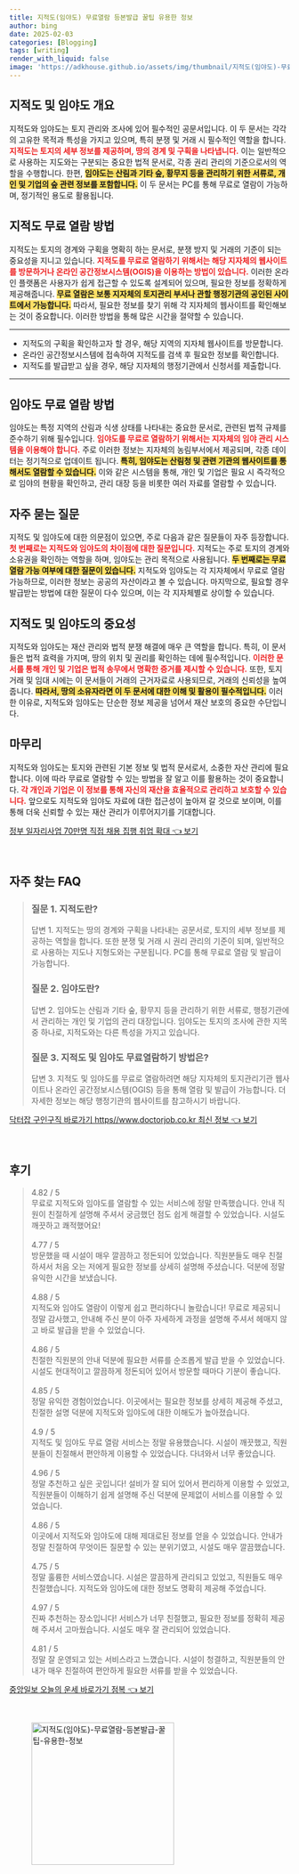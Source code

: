 ```yaml
---
title: 지적도(임야도) 무료열람 등본발급 꿀팁 유용한 정보
author: bing
date: 2025-02-03
categories: [Blogging]
tags: [writing]
render_with_liquid: false
image: 'https://adkhouse.github.io/assets/img/thumbnail/지적도(임야도)-무료열람-등본발급-꿀팁-유용한-정보.webp'
---
```



<h2 id='지적도 및 임야도 개요'>지적도 및 임야도 개요</h2>

<p>지적도와 임야도는 토지 관리와 조사에 있어 필수적인 공문서입니다. 이 두 문서는 각각의 고유한 목적과 특성을 가지고 있으며, 특히 분쟁 및 거래 시 필수적인 역할을 합니다. <b><span style="color: #ee2323;">지적도는 토지의 세부 정보를 제공하며, 땅의 경계 및 구획을 나타냅니다.</span></b> 이는 일반적으로 사용하는 지도와는 구분되는 중요한 법적 문서로, 각종 권리 관리의 기준으로서의 역할을 수행합니다. 한편, <b><span style="background-color: #ffe066;">임야도는 산림과 기타 숲, 황무지 등을 관리하기 위한 서류로, 개인 및 기업의 숲 관련 정보를 포함합니다.</span></b> 이 두 문서는 PC를 통해 무료로 열람이 가능하며, 정기적인 용도로 활용됩니다.</p>

<h2 id='지적도 무료 열람 방법'>지적도 무료 열람 방법</h2>

<p>지적도는 토지의 경계와 구획을 명확히 하는 문서로, 분쟁 방지 및 거래의 기준이 되는 중요성을 지니고 있습니다. <b><span style="color: #ee2323;">지적도를 무료로 열람하기 위해서는 해당 지자체의 웹사이트를 방문하거나 온라인 공간정보시스템(OGIS)을 이용하는 방법이 있습니다.</span></b> 이러한 온라인 플랫폼은 사용자가 쉽게 접근할 수 있도록 설계되어 있으며, 필요한 정보를 정확하게 제공해줍니다. <b><span style="background-color: #ffe066;">무료 열람은 보통 지자체의 토지관리 부서나 관할 행정기관의 공인된 사이트에서 가능합니다.</span></b> 따라서, 필요한 정보를 찾기 위해 각 지자체의 웹사이트를 확인해보는 것이 중요합니다. 이러한 방법을 통해 많은 시간을 절약할 수 있습니다.</p>

<hr />

<ul>
    <li>지적도의 구획을 확인하고자 할 경우, 해당 지역의 지자체 웹사이트를 방문합니다.</li>
    <li>온라인 공간정보시스템에 접속하여 지적도를 검색 후 필요한 정보를 확인합니다.</li>
    <li>지적도를 발급받고 싶을 경우, 해당 지자체의 행정기관에서 신청서를 제출합니다.</li>
</ul>

<hr />

<h2 id='임야도 무료 열람 방법'>임야도 무료 열람 방법</h2>

<p>임야도는 특정 지역의 산림과 식생 상태를 나타내는 중요한 문서로, 관련된 법적 규제를 준수하기 위해 필수입니다. <b><span style="color: #ee2323;">임야도를 무료로 열람하기 위해서는 지자체의 임야 관리 시스템을 이용해야 합니다.</span></b> 주로 이러한 정보는 지자체의 농림부서에서 제공되며, 각종 데이터는 정기적으로 업데이트 됩니다. <b><span style="background-color: #ffe066;">특히, 임야도는 산림청 및 관련 기관의 웹사이트를 통해서도 열람할 수 있습니다.</span></b> 이와 같은 시스템을 통해, 개인 및 기업은 필요 시 즉각적으로 임야의 현황을 확인하고, 관리 대장 등을 비롯한 여러 자료를 열람할 수 있습니다.</p>

<h2 id='자주 묻는 질문'>자주 묻는 질문</h2>

<p>지적도 및 임야도에 대한 의문점이 있으면, 주로 다음과 같은 질문들이 자주 등장합니다. <b><span style="color: #ee2323;">첫 번째로는 지적도와 임야도의 차이점에 대한 질문입니다.</span></b> 지적도는 주로 토지의 경계와 소유권을 확인하는 역할을 하며, 임야도는 관리 목적으로 사용됩니다. <b><span style="background-color: #ffe066;">두 번째로는 무료 열람 가능 여부에 대한 질문이 있습니다.</span></b> 지적도와 임야도는 각 지자체에서 무료로 열람 가능하므로, 이러한 정보는 공공의 자산이라고 볼 수 있습니다. 마지막으로, 필요할 경우 발급받는 방법에 대한 질문이 다수 있으며, 이는 각 지자체별로 상이할 수 있습니다.</p>

<h2 id='지적도 및 임야도의 중요성'>지적도 및 임야도의 중요성</h2>

<p>지적도와 임야도는 재산 관리와 법적 분쟁 해결에 매우 큰 역할을 합니다. 특히, 이 문서들은 법적 효력을 가지며, 땅의 위치 및 권리를 확인하는 데에 필수적입니다. <b><span style="color: #ee2323;">이러한 문서를 통해 개인 및 기업은 법적 송무에서 명확한 증거를 제시할 수 있습니다.</span></b> 또한, 토지 거래 및 임대 시에는 이 문서들이 거래의 근거자료로 사용되므로, 거래의 신뢰성을 높여줍니다. <b><span style="background-color: #ffe066;">따라서, 땅의 소유자라면 이 두 문서에 대한 이해 및 활용이 필수적입니다.</span></b> 이러한 이유로, 지적도와 임야도는 단순한 정보 제공을 넘어서 재산 보호의 중요한 수단입니다.</p>

<h2 id='마무리'>마무리</h2>

<p>지적도와 임야도는 토지와 관련된 기본 정보 및 법적 문서로서, 소중한 자산 관리에 필요합니다. 이에 따라 무료로 열람할 수 있는 방법을 잘 알고 이를 활용하는 것이 중요합니다. <b><span style="color: #ee2323;">각 개인과 기업은 이 정보를 통해 자신의 재산을 효율적으로 관리하고 보호할 수 있습니다.</span></b> 앞으로도 지적도와 임야도 자료에 대한 접근성이 높아져 갈 것으로 보이며, 이를 통해 더욱 신뢰할 수 있는 재산 관리가 이루어지기를 기대합니다.</p>


<p><a class="click-button" title="정부 일자리사업 70만명 직접 채용 집행 취업 확대" href="https://adkhouse.github.io/posts/%EC%A0%95%EB%B6%80-%EC%9D%BC%EC%9E%90%EB%A6%AC%EC%82%AC%EC%97%85-70%EB%A7%8C%EB%AA%85-%EC%A7%81%EC%A0%91-%EC%B1%84%EC%9A%A9-%EC%A7%91%ED%96%89-%EC%B7%A8%EC%97%85-%ED%99%95%EB%8C%80/" rel="dofollow">정부 일자리사업 70만명 직접 채용 집행 취업 확대 👈 보기</a></p><br>
<h2 id='자주_찾는_FAQ'>자주 찾는 FAQ</h2>
<div itemscope="" itemtype="https://schema.org/FAQPage"> 
<blockquote> 
<div itemscope="" itemprop="mainEntity" itemtype="https://schema.org/Question"> 
<h3 itemprop="name">질문 1. 지적도란?</h3> 
<div itemscope="" itemprop="acceptedAnswer" itemtype="https://schema.org/Answer"> 
<span itemprop="text"> 
<p>답변 1. 지적도는 땅의 경계와 구획을 나타내는 공문서로, 토지의 세부 정보를 제공하는 역할을 합니다. 또한 분쟁 및 거래 시 권리 관리의 기준이 되며, 일반적으로 사용하는 지도나 지형도와는 구분됩니다. PC를 통해 무료로 열람 및 발급이 가능합니다.</p> 
</span> 
</div> 
</div> 
<div itemscope="" itemprop="mainEntity" itemtype="https://schema.org/Question"> 
<h3 itemprop="name">질문 2. 임야도란?</h3> 
<div itemscope="" itemprop="acceptedAnswer" itemtype="https://schema.org/Answer"> 
<span itemprop="text"> 
<p>답변 2. 임야도는 산림과 기타 숲, 황무지 등을 관리하기 위한 서류로, 행정기관에서 관리하는 개인 및 기업의 관리 대장입니다. 임야도는 토지의 조사에 관한 지목 중 하나로, 지적도와는 다른 특성을 가지고 있습니다.</p> 
</span> 
</div> 
</div> 
<div itemscope="" itemprop="mainEntity" itemtype="https://schema.org/Question"> 
<h3 itemprop="name">질문 3. 지적도 및 임야도 무료열람하기 방법은?</h3> 
<div itemscope="" itemprop="acceptedAnswer" itemtype="https://schema.org/Answer"> 
<span itemprop="text"> 
<p>답변 3. 지적도 및 임야도를 무료로 열람하려면 해당 지자체의 토지관리기관 웹사이트나 온라인 공간정보시스템(OGIS) 등을 통해 열람 및 발급이 가능합니다. 더 자세한 정보는 해당 행정기관의 웹사이트를 참고하시기 바랍니다.</p> 
</span> 
</div> 
</div> 
</blockquote> 
</div>
<p><a class="click-button" title="닥터잡 구인구직 바로가기 https//www.doctorjob.co.kr 최신 정보" href="https://adkhouse.github.io/posts/%EB%8B%A5%ED%84%B0%EC%9E%A1-%EA%B5%AC%EC%9D%B8%EA%B5%AC%EC%A7%81-%EB%B0%94%EB%A1%9C%EA%B0%80%EA%B8%B0-httpswww.doctorjob.co.kr-%EC%B5%9C%EC%8B%A0-%EC%A0%95%EB%B3%B4/" rel="dofollow">닥터잡 구인구직 바로가기 https//www.doctorjob.co.kr 최신 정보 👈 보기</a></p><br>
<h2 id='후기'>후기</h2>
<div itemscope itemtype="https://schema.org/Product">
  <blockquote>
  <div itemprop="review" itemscope itemtype="https://schema.org/Review">
      <div itemprop="reviewRating" itemscope itemtype="https://schema.org/Rating"> <span itemprop="ratingValue">4.82</span> / <span itemprop="bestRating">5</span> </div>
      <span itemprop="reviewBody">무료로 지적도와 임야도를 열람할 수 있는 서비스에 정말 만족했습니다. 안내 직원이 친절하게 설명해 주셔서 궁금했던 점도 쉽게 해결할 수 있었습니다. 시설도 깨끗하고 쾌적했어요!</span>
  </div>
  <br>
  <div itemprop="review" itemscope itemtype="https://schema.org/Review">
      <div itemprop="reviewRating" itemscope itemtype="https://schema.org/Rating"> <span itemprop="ratingValue">4.77</span> / <span itemprop="bestRating">5</span> </div>
      <span itemprop="reviewBody">방문했을 때 시설이 매우 깔끔하고 정돈되어 있었습니다. 직원분들도 매우 친절하셔서 처음 오는 저에게 필요한 정보를 상세히 설명해 주셨습니다. 덕분에 정말 유익한 시간을 보냈습니다.</span>
  </div>
  <br>
  <div itemprop="review" itemscope itemtype="https://schema.org/Review">
      <div itemprop="reviewRating" itemscope itemtype="https://schema.org/Rating"> <span itemprop="ratingValue">4.88</span> / <span itemprop="bestRating">5</span> </div>
      <span itemprop="reviewBody">지적도와 임야도 열람이 이렇게 쉽고 편리하다니 놀랐습니다! 무료로 제공되니 정말 감사했고, 안내해 주신 분이 아주 자세하게 과정을 설명해 주셔서 헤매지 않고 바로 발급을 받을 수 있었습니다.</span>
  </div>
  <br>
  <div itemprop="review" itemscope itemtype="https://schema.org/Review">
      <div itemprop="reviewRating" itemscope itemtype="https://schema.org/Rating"> <span itemprop="ratingValue">4.86</span> / <span itemprop="bestRating">5</span> </div>
      <span itemprop="reviewBody">친절한 직원분의 안내 덕분에 필요한 서류를 순조롭게 발급 받을 수 있었습니다. 시설도 현대적이고 깔끔하게 정돈되어 있어서 방문할 때마다 기분이 좋습니다.</span>
  </div>
  <br>
  <div itemprop="review" itemscope itemtype="https://schema.org/Review">
      <div itemprop="reviewRating" itemscope itemtype="https://schema.org/Rating"> <span itemprop="ratingValue">4.85</span> / <span itemprop="bestRating">5</span> </div>
      <span itemprop="reviewBody">정말 유익한 경험이었습니다. 이곳에서는 필요한 정보를 상세히 제공해 주셨고, 친절한 설명 덕분에 지적도와 임야도에 대한 이해도가 높아졌습니다.</span>
  </div>
  <br>
  <div itemprop="review" itemscope itemtype="https://schema.org/Review">
      <div itemprop="reviewRating" itemscope itemtype="https://schema.org/Rating"> <span itemprop="ratingValue">4.9</span> / <span itemprop="bestRating">5</span> </div>
      <span itemprop="reviewBody">지적도 및 임야도 무료 열람 서비스는 정말 유용했습니다. 시설이 깨끗했고, 직원분들이 친절해서 편안하게 이용할 수 있었습니다. 다녀와서 너무 좋았습니다.</span>
  </div>
  <br>
  <div itemprop="review" itemscope itemtype="https://schema.org/Review">
      <div itemprop="reviewRating" itemscope itemtype="https://schema.org/Rating"> <span itemprop="ratingValue">4.96</span> / <span itemprop="bestRating">5</span> </div>
      <span itemprop="reviewBody">정말 추천하고 싶은 곳입니다! 설비가 잘 되어 있어서 편리하게 이용할 수 있었고, 직원분들이 이해하기 쉽게 설명해 주신 덕분에 문제없이 서비스를 이용할 수 있었습니다.</span>
  </div>
  <br>
  <div itemprop="review" itemscope itemtype="https://schema.org/Review">
      <div itemprop="reviewRating" itemscope itemtype="https://schema.org/Rating"> <span itemprop="ratingValue">4.86</span> / <span itemprop="bestRating">5</span> </div>
      <span itemprop="reviewBody">이곳에서 지적도와 임야도에 대해 제대로된 정보를 얻을 수 있었습니다. 안내가 정말 친절하여 무엇이든 질문할 수 있는 분위기였고, 시설도 매우 깔끔했습니다.</span>
  </div>
  <br>
  <div itemprop="review" itemscope itemtype="https://schema.org/Review">
      <div itemprop="reviewRating" itemscope itemtype="https://schema.org/Rating"> <span itemprop="ratingValue">4.75</span> / <span itemprop="bestRating">5</span> </div>
      <span itemprop="reviewBody">정말 훌륭한 서비스였습니다. 시설은 깔끔하게 관리되고 있었고, 직원들도 매우 친절했습니다. 지적도와 임야도에 대한 정보도 명확히 제공해 주었습니다.</span>
  </div>
  <br>
  <div itemprop="review" itemscope itemtype="https://schema.org/Review">
      <div itemprop="reviewRating" itemscope itemtype="https://schema.org/Rating"> <span itemprop="ratingValue">4.97</span> / <span itemprop="bestRating">5</span> </div>
      <span itemprop="reviewBody">진짜 추천하는 장소입니다! 서비스가 너무 친절했고, 필요한 정보를 정확히 제공해 주셔서 고마웠습니다. 시설도 매우 잘 관리되어 있었습니다.</span>
  </div>
  <br>
  <div itemprop="review" itemscope itemtype="https://schema.org/Review">
      <div itemprop="reviewRating" itemscope itemtype="https://schema.org/Rating"> <span itemprop="ratingValue">4.81</span> / <span itemprop="bestRating">5</span> </div>
      <span itemprop="reviewBody">정말 잘 운영되고 있는 서비스라고 느꼈습니다. 시설이 청결하고, 직원분들의 안내가 매우 친절하여 편안하게 필요한 서류를 받을 수 있었습니다.</span>
  </div>
  </blockquote>
</div>
<p><a class="click-button" title="중앙일보 오늘의 운세 바로가기 점복" href="https://adkhouse.github.io/posts/%EC%A4%91%EC%95%99%EC%9D%BC%EB%B3%B4-%EC%98%A4%EB%8A%98%EC%9D%98-%EC%9A%B4%EC%84%B8-%EB%B0%94%EB%A1%9C%EA%B0%80%EA%B8%B0-%EC%A0%90%EB%B3%B5/" rel="dofollow">중앙일보 오늘의 운세 바로가기 점복 👈 보기</a></p><br>
<figure class="image"><img src="https://adkhouse.github.io/assets/img/thumbnail/지적도(임야도)-무료열람-등본발급-꿀팁-유용한-정보.webp" alt="지적도(임야도)-무료열람-등본발급-꿀팁-유용한-정보" width="256" height="256"></figure>